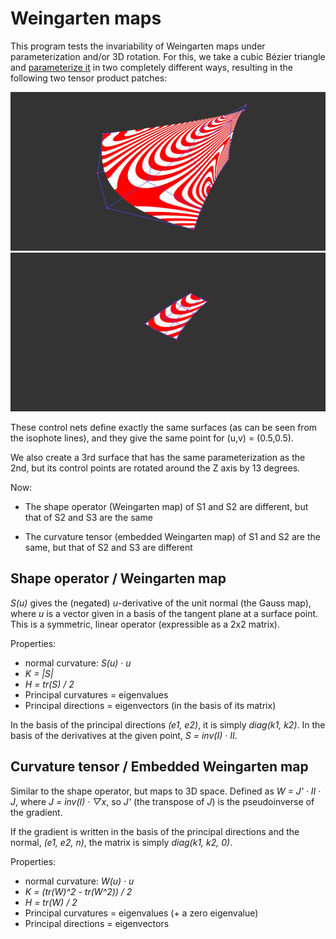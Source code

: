 # Weingarten maps

This program tests the invariability of Weingarten maps under parameterization and/or 3D rotation. For this, we take a cubic Bézier triangle and [parameterize it](https://github.com/salvipeter/tensor-conversion) in two completely different ways, resulting in the following two tensor product patches:

![image](3.jpg "Surface 1")
![image](4.jpg "Surface 2")

These control nets define exactly the same surfaces (as can be seen from the isophote lines), and they give the same point for (u,v) = (0.5,0.5).

We also create a 3rd surface that has the same parameterization as the 2nd, but its control points are rotated around the Z axis by 13 degrees.

Now:

- The shape operator (Weingarten map) of S1 and S2 are different, but that of S2 and S3 are the same

- The curvature tensor (embedded Weingarten map) of S1 and S2 are the same, but that of S2 and S3 are different

## Shape operator / Weingarten map

*S(u)* gives the (negated) *u*-derivative of the unit normal (the Gauss map), where *u* is a vector given in a basis of the tangent plane at a surface point. This is a symmetric, linear operator (expressible as a 2x2 matrix).

Properties:
- normal curvature: *S(u) · u*
- *K = |S|*
- *H = tr(S) / 2*
- Principal curvatures = eigenvalues
- Principal directions = eigenvectors (in the basis of its matrix)

In the basis of the principal directions *(e1, e2)*, it is simply *diag(k1, k2)*. In the basis of the derivatives at the given point, *S = inv(I) · II*.

## Curvature tensor / Embedded Weingarten map

Similar to the shape operator, but maps to 3D space. Defined as *W = J' · II · J*, where *J = inv(I) · ▽x*, so *J'* (the transpose of *J*) is the pseudoinverse of the gradient.

If the gradient is written in the basis of the principal directions and the normal, *(e1, e2, n)*, the matrix is simply *diag(k1, k2, 0)*.

Properties:
- normal curvature: *W(u) · u*
- *K = (tr(W)^2 - tr(W^2)) / 2*
- *H = tr(W) / 2*
- Principal curvatures = eigenvalues (+ a zero eigenvalue)
- Principal directions = eigenvectors
